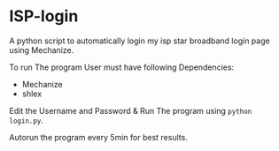 # ISP-login
A python script to automatically login my isp star broadband login page using Mechanize.

To run The program User must have following Dependencies:
- Mechanize
- shlex

Edit the Username and Password & Run The program using `python login.py`.

Autorun the program every 5min for best results.


